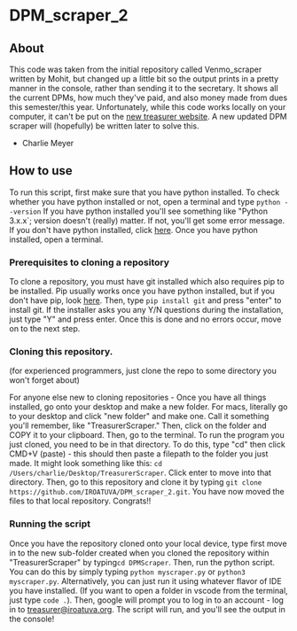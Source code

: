 # DPM_scraper_2

## About

This code was taken from the initial repository called Venmo_scraper written by Mohit, but changed up a little bit so the output prints in a pretty manner in the console, rather than sending it to the secretary. It shows all the current DPMs, how much they've paid, and also money made from dues this semester/this year. Unfortunately, while this code works locally on your computer, it can't be put on the [new treasurer website](https://iro-treasurer.herokuapp.com/). A new updated DPM scraper will (hopefully) be written later to solve this.
- Charlie Meyer

## How to use

To run this script, first make sure that you have python installed. To check whether you have python installed or not, open a terminal and type `python --version` If you have python installed you'll see something like "Python 3.x.x`; version doesn't (really) matter. If not, you'll get some error message. If you don't have python installed, click [here](https://www.python.org/downloads/). Once you have python installed, open a terminal. 

### Prerequisites to cloning a repository
To clone a repository, you must have git installed which also requires pip to be installed. Pip usually works once you have python installed, but if you don't have pip, look [here](https://pip.pypa.io/en/stable/installation/). Then, type `pip install git` and press "enter" to install git. If the installer asks you any Y/N questions during the installation, just type "Y" and press enter. Once this is done and no errors occur, move on to the next step.

### Cloning this repository.
(for experienced programmers, just clone the repo to some directory you won't forget about)

For anyone else new to cloning repositories - Once you have all things installed, go onto your desktop and make a new folder. For macs, literally go to your desktop and click "new folder" and make one. Call it something you'll remember, like "TreasurerScraper." Then, click on the folder and COPY it to your clipboard. Then, go to the terminal. To run the program you just cloned, you need to be in that directory. To do this, type "cd" then click CMD+V (paste) - this should then paste a filepath to the folder you just made. It might look something like this: `cd /Users/charlie/Desktop/TreasurerScraper`. Click enter to move into that directory. Then, go to this repository and clone it by typing `git clone https://github.com/IROATUVA/DPM_scraper_2.git`. You have now moved the files to that local repository. Congrats!!

### Running the script
Once you have the repository cloned onto your local device, type first move in to the new sub-folder created when you cloned the repository within "TreasurerScraper" by typing`cd DPMScraper`. Then, run the python script. You can do this by simply typing `python myscraper.py` or `python3 myscraper.py`. Alternatively, you can just run it using whatever flavor of IDE you have installed. (If you want to open a folder in vscode from the terminal, just type `code .`). Then, google will prompt you to log in to an account - log in to treasurer@iroatuva.org. The script will run, and you'll see the output in the console! 

